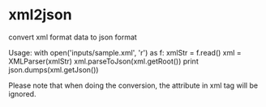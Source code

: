 xml2json
========

convert xml format data to json format

Usage:
 with open('inputs/sample.xml', 'r') as f:
     xmlStr = f.read()
     xml = XMLParser(xmlStr)
     xml.parseToJson(xml.getRoot())
     print json.dumps(xml.getJson())

Please note that when doing the conversion, the attribute in xml tag will be ignored.
